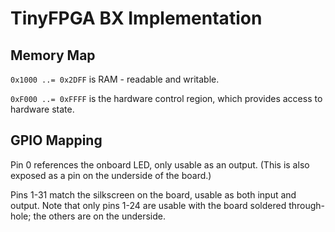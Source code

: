 # TinyFPGA BX Implementation

## Memory Map

`0x1000 ..= 0x2DFF` is RAM - readable and writable.

`0xF000 ..= 0xFFFF` is the hardware control region, which provides access to hardware state.

## GPIO Mapping

Pin 0 references the onboard LED, only usable as an output. (This is also exposed as a pin on the
underside of the board.)

Pins 1-31 match the silkscreen on the board, usable as both input and output. Note that only pins
1-24 are usable with the board soldered through-hole; the others are on the underside.
